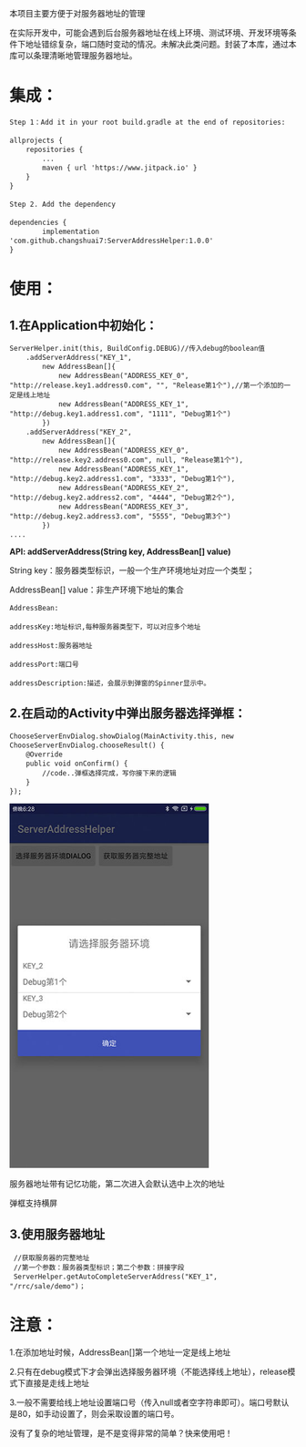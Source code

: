 本项目主要方便于对服务器地址的管理

在实际开发中，可能会遇到后台服务器地址在线上环境、测试环境、开发环境等条件下地址错综复杂，端口随时变动的情况。未解决此类问题。封装了本库，通过本库可以条理清晰地管理服务器地址。
# 集成： #
	Step 1：Add it in your root build.gradle at the end of repositories:

	allprojects {
		repositories {
			...
			maven { url 'https://www.jitpack.io' }
		}
	}

	Step 2. Add the dependency

	dependencies {
	        implementation 'com.github.changshuai7:ServerAddressHelper:1.0.0'
	}



# 使用： #

## 1.在Application中初始化： ##

    ServerHelper.init(this, BuildConfig.DEBUG)//传入debug的boolean值
		.addServerAddress("KEY_1",
			new AddressBean[]{
				new AddressBean("ADDRESS_KEY_0", "http://release.key1.address0.com", "", "Release第1个"),//第一个添加的一定是线上地址
				new AddressBean("ADDRESS_KEY_1", "http://debug.key1.address1.com", "1111", "Debug第1个")
			})
		.addServerAddress("KEY_2",
			new AddressBean[]{
				new AddressBean("ADDRESS_KEY_0", "http://release.key2.address0.com", null, "Release第1个"),
				new AddressBean("ADDRESS_KEY_1", "http://debug.key2.address1.com", "3333", "Debug第1个"),
				new AddressBean("ADDRESS_KEY_2", "http://debug.key2.address2.com", "4444", "Debug第2个"),
				new AddressBean("ADDRESS_KEY_3", "http://debug.key2.address3.com", "5555", "Debug第3个")
			})
	....


**API: addServerAddress(String key, AddressBean[] value)**

String key：服务器类型标识，一般一个生产环境地址对应一个类型；

AddressBean[] value：非生产环境下地址的集合

	AddressBean:

	addressKey:地址标识,每种服务器类型下，可以对应多个地址

	addressHost:服务器地址

	addressPort:端口号

	addressDescription:描述，会展示到弹窗的Spinner显示中。

## 2.在启动的Activity中弹出服务器选择弹框： ##

	ChooseServerEnvDialog.showDialog(MainActivity.this, new ChooseServerEnvDialog.chooseResult() {
	    @Override
	    public void onConfirm() {
	       	//code..弹框选择完成，写你接下来的逻辑	
	    }
	});
	

<img src="https://github.com/changshuai7/ServerAddressHelper/blob/master/screenshots/Screenshot_1.jpg"  height="640" width="350">

服务器地址带有记忆功能，第二次进入会默认选中上次的地址

弹框支持横屏
## 3.使用服务器地址 ##

	 //获取服务器的完整地址
	 //第一个参数：服务器类型标识；第二个参数：拼接字段
	 ServerHelper.getAutoCompleteServerAddress("KEY_1", "/rrc/sale/demo")；

# 注意： #
1.在添加地址时候，AddressBean[]第一个地址一定是线上地址

2.只有在debug模式下才会弹出选择服务器环境（不能选择线上地址），release模式下直接是走线上地址

3.一般不需要给线上地址设置端口号（传入null或者空字符串即可）。端口号默认是80，如手动设置了，则会采取设置的端口号。


没有了复杂的地址管理，是不是变得非常的简单？快来使用吧！